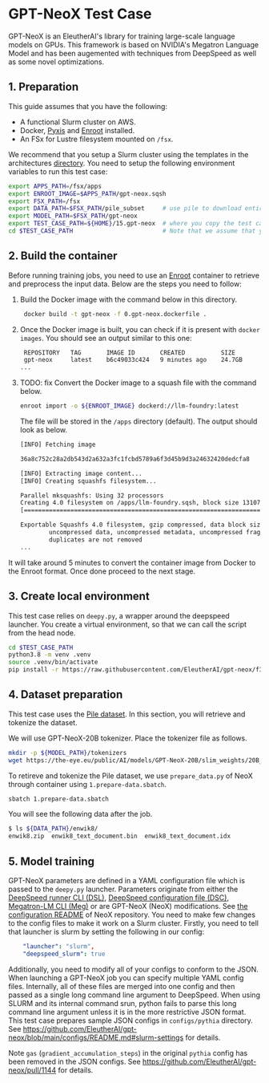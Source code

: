 # GPT-NeoX Test Case <!-- omit in toc -->

GPT-NeoX is an EleutherAI's library for training large-scale language models on GPUs. This framework is based on NVIDIA's Megatron Language Model and has been augemented with techniques from DeepSpeed as well as some novel optimizations. 

## 1. Preparation

This guide assumes that you have the following:

* A functional Slurm cluster on AWS.
* Docker, [Pyxis](https://github.com/NVIDIA/pyxis) and [Enroot](https://github.com/NVIDIA/enroot) installed.
* An FSx for Lustre filesystem mounted on `/fsx`.

We recommend that you setup a Slurm cluster using the templates in the architectures [directory](../../1.architectures). You need to setup the following environment variables to run this test case:

```bash
export APPS_PATH=/fsx/apps
export ENROOT_IMAGE=$APPS_PATH/gpt-neox.sqsh
export FSX_PATH=/fsx
export DATA_PATH=$FSX_PATH/pile_subset     # use pile to download entire dataset (see 4. Data preparation)
export MODEL_PATH=$FSX_PATH/gpt-neox
export TEST_CASE_PATH=${HOME}/15.gpt-neox  # where you copy the test case or set to your test case path
cd $TEST_CASE_PATH                         # Note that we assume that you are here during the following command executions
```



## 2. Build the container

Before running training jobs, you need to use an [Enroot](https://github.com/NVIDIA/enroot) container to retrieve and preprocess the input data. Below are the steps you need to follow:


1. Build the Docker image with the command below in this directory.

   ```bash
    docker build -t gpt-neox -f 0.gpt-neox.dockerfile .
   ```

2. Once the Docker image is built, you can check if it is present with `docker images`. You should see an output similar to this one:

   ```bash
    REPOSITORY   TAG       IMAGE ID       CREATED          SIZE
    gpt-neox     latest    b6c49033c424   9 minutes ago    24.7GB
   ...
   ```

3. TODO: fix Convert the Docker image to a squash file with the command below.

   ```bash
   enroot import -o ${ENROOT_IMAGE} dockerd://llm-foundry:latest
   ```

   The file will be stored in the `/apps` directory (default). The output should look as below.

    ```bash
    [INFO] Fetching image

    36a8c752c28a2db543d2a632a3fc1fcbd5789a6f3d45b9d3a24632420dedcfa8

    [INFO] Extracting image content...
    [INFO] Creating squashfs filesystem...

    Parallel mksquashfs: Using 32 processors
    Creating 4.0 filesystem on /apps/llm-foundry.sqsh, block size 131072.
    [========================================================================================================================================================================================================================-] 291068/291068 100%

    Exportable Squashfs 4.0 filesystem, gzip compressed, data block size 131072
            uncompressed data, uncompressed metadata, uncompressed fragments, uncompressed xattrs
            duplicates are not removed
    ...
    ```

It will take around 5 minutes to convert the container image from Docker to the Enroot format. Once done proceed to the next stage.


## 3. Create local environment

This test case relies on `deepy.py`, a wrapper around the deepspeed launcher. You create a virtual environment, so that we can call the script from the head node.

```bash
cd $TEST_CASE_PATH
python3.8 -m venv .venv
source .venv/bin/activate
pip install -r https://raw.githubusercontent.com/EleutherAI/gpt-neox/f36aed7ffd93fcb5d674236e476a5c80c0e31163/requirements/requirements.txt
```

## 4. Dataset preparation

This test case uses the [Pile dataset](https://arxiv.org/abs/2101.00027). In this section, you will retrieve and tokenize the dataset.

We will use GPT-NeoX-20B tokenizer. Place the tokenizer file as follows. 

```bash
mkdir -p ${MODEL_PATH}/tokenizers
wget https://the-eye.eu/public/AI/models/GPT-NeoX-20B/slim_weights/20B_tokenizer.json -O ${MODEL_PATH}/tokenizers/20B_tokenizer.json
```

To retireve and tokenize the Pile dataset, we use `prepare_data.py` of NeoX through container using `1.prepare-data.sbatch`.

```bash
sbatch 1.prepare-data.sbatch
```

You will see the following data after the job.

```bash
$ ls ${DATA_PATH}/enwik8/
enwik8.zip  enwik8_text_document.bin  enwik8_text_document.idx
```

## 5. Model training

GPT-NeoX parameters are defined in a YAML configuration file which is passed to the `deepy.py` launcher.
Parameters originate from either the [DeepSpeed runner CLI (DSL)](https://github.com/microsoft/DeepSpeed/blob/master/deepspeed/launcher/runner.py#L33), [DeepSpeed configuration file (DSC)](https://www.deepspeed.ai/docs/config-json/), [Megatron-LM CLI (Meg)](https://github.com/NVIDIA/Megatron-LM/blob/main/megatron/arguments.py#L224) or are GPT-NeoX (NeoX) modifications. See [the configuration README](https://github.com/EleutherAI/gpt-neox/blob/main/configs/README.md) of NeoX repository. You need to make few changes to the config files to make it work on a Slurm cluster. Firstly, you need to tell that launcher is slurm by setting the following in our config:

```yaml
    "launcher": "slurm",
    "deepspeed_slurm": true
```

Additionally, you need to modify all of your configs to conform to the JSON. When launching a GPT-NeoX job you can specify multiple YAML config files. Internally, all of these files are merged into one config and then passed as a single long command line argument to DeepSpeed. When using SLURM and its internal command srun, python fails to parse this long command line argument unless it is in the more restrictive JSON format. This test case prepares sample JSON configs in `configs/pythia` directory. See https://github.com/EleutherAI/gpt-neox/blob/main/configs/README.md#slurm-settings for details.

Note `gas` (`gradient_accumulation_steps`) in the original `pythia` config has been removed in the JSON configs. See https://github.com/EleutherAI/gpt-neox/pull/1144 for details.

